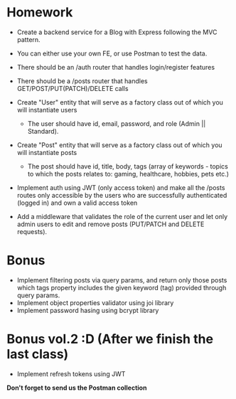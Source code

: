 # Homework

- Create a backend service for a Blog with Express following the MVC pattern.
- You can either use your own FE, or use Postman to test the data.
- There should be an /auth router that handles login/register features
- There should be a /posts router that handles GET/POST/PUT(PATCH)/DELETE calls

- Create "User" entity that will serve as a factory class out of which you will instantiate users
  - The user should have id, email, password, and role (Admin || Standard).
- Create "Post" entity that will serve as a factory class out of which you will instantiate posts

  - The post should have id, title, body, tags (array of keywords - topics to which the posts relates to: gaming, healthcare, hobbies, pets etc.)

- Implement auth using JWT (only access token) and make all the /posts routes only accessible by the users who are successfully authenticated (logged in) and own a valid access token

- Add a middleware that validates the role of the current user and let only admin users to edit and remove posts (PUT/PATCH and DELETE requests).

# Bonus

- Implement filtering posts via query params, and return only those posts which tags property includes the given keyword (tag) provided through query params.
- Implement object properties validator using joi library
- Implement password hasing using bcrypt library

# Bonus vol.2 :D (After we finish the last class)

- Implement refresh tokens using JWT

**Don't forget to send us the Postman collection**
